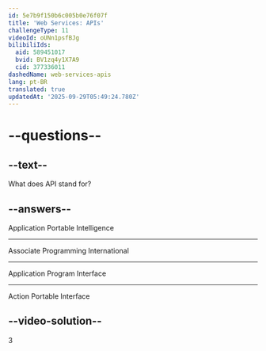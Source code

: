 ```yaml
---
id: 5e7b9f150b6c005b0e76f07f
title: 'Web Services: APIs'
challengeType: 11
videoId: oUNn1psfBJg
bilibiliIds:
  aid: 589451017
  bvid: BV1zq4y1X7A9
  cid: 377336011
dashedName: web-services-apis
lang: pt-BR
translated: true
updatedAt: '2025-09-29T05:49:24.780Z'
---
```


# --questions--

## --text--

What does API stand for?

## --answers--

Application Portable Intelligence

---

Associate Programming International

---

Application Program Interface

---

Action Portable Interface

## --video-solution--

3

